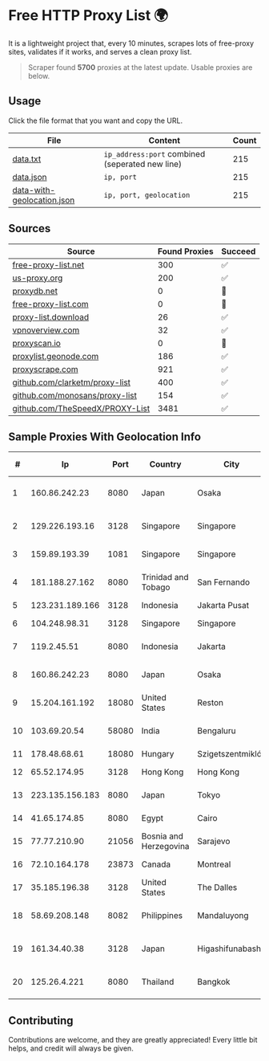 
# Free HTTP Proxy List 🌍

It is a lightweight project that, every 10 minutes, scrapes lots of free-proxy sites, validates if it works, and serves a clean proxy list.


> Scraper found **5700** proxies at the latest update. Usable proxies are below.

## Usage

Click the file format that you want and copy the URL.


|File|Content|Count|
|----|-------|-----|
|[data.txt](https://raw.githubusercontent.com/themiralay/Proxy-List-World/master/data.txt)|`ip_address:port` combined (seperated new line)|215|
|[data.json](https://raw.githubusercontent.com/themiralay/Proxy-List-World/master/data.json)|`ip, port`|215|
|[data-with-geolocation.json](https://raw.githubusercontent.com/themiralay/Proxy-List-World/master/data-with-geolocation.json)|`ip, port, geolocation`|215|

## Sources

|Source|Found Proxies|Succeed|
|------|-------------|-------|
|[free-proxy-list.net](https://free-proxy-list.net)|300|✅|
|[us-proxy.org](https://www.us-proxy.org)|200|✅|
|[proxydb.net](http://proxydb.net)|0|🚫|
|[free-proxy-list.com](https://free-proxy-list.com/?page=&port=&type%5B%5D=http&type%5B%5D=https&up_time=0&search=Search)|0|🚫|
|[proxy-list.download](https://www.proxy-list.download/HTTP)|26|✅|
|[vpnoverview.com](https://vpnoverview.com/privacy/anonymous-browsing/free-proxy-servers)|32|✅|
|[proxyscan.io](https://www.proxyscan.io)|0|🚫|
|[proxylist.geonode.com](https://proxylist.geonode.com/api/proxy-list?limit=300&page=1&sort_by=lastChecked&sort_type=desc&protocols=http,https)|186|✅|
|[proxyscrape.com](https://api.proxyscrape.com/v2/?request=displayproxies&protocol=http&timeout=10000&country=all&ssl=all&anonymity=all)|921|✅|
|[github.com/clarketm/proxy-list](https://raw.githubusercontent.com/clarketm/proxy-list/master/proxy-list-raw.txt)|400|✅|
|[github.com/monosans/proxy-list](https://raw.githubusercontent.com/monosans/proxy-list/main/proxies/http.txt)|154|✅|
|[github.com/TheSpeedX/PROXY-List](https://raw.githubusercontent.com/TheSpeedX/PROXY-List/master/http.txt)|3481|✅|


## Sample Proxies With Geolocation Info

|#|Ip|Port|Country|City|Internet Service Provider|
|-|--|----|-------|----|-------------------------|
|1|160.86.242.23|8080|Japan|Osaka|Sony Network Communications Inc|
|2|129.226.193.16|3128|Singapore|Singapore|Tencent Cloud Computing (Beijing) Co|
|3|159.89.193.39|1081|Singapore|Singapore|DigitalOcean, LLC|
|4|181.188.27.162|8080|Trinidad and Tobago|San Fernando|Columbus Communications Trinidad Limited.|
|5|123.231.189.166|3128|Indonesia|Jakarta Pusat|LINTASARTA|
|6|104.248.98.31|3128|Singapore|Singapore|DigitalOcean, LLC|
|7|119.2.45.51|8080|Indonesia|Jakarta|PT. Laxo Global Akses|
|8|160.86.242.23|8080|Japan|Osaka|Sony Network Communications Inc|
|9|15.204.161.192|18080|United States|Reston|OVH SAS|
|10|103.69.20.54|58080|India|Bengaluru|Allnet Broadband Network PVT LTD|
|11|178.48.68.61|18080|Hungary|Szigetszentmiklós|UPC|
|12|65.52.174.95|3128|Hong Kong|Hong Kong|Microsoft Corporation|
|13|223.135.156.183|8080|Japan|Tokyo|So-net Corporation|
|14|41.65.174.85|8080|Egypt|Cairo|Etisalat Misr Mobile BB|
|15|77.77.210.90|21056|Bosnia and Herzegovina|Sarajevo|TELEMACH BH|
|16|72.10.164.178|23873|Canada|Montreal|GloboTech Communications|
|17|35.185.196.38|3128|United States|The Dalles|Google LLC|
|18|58.69.208.148|8082|Philippines|Mandaluyong|Philippine Long Distance Telephone Co.|
|19|161.34.40.38|3128|Japan|Higashifunabashi|NTT PC Communications, Inc.|
|20|125.26.4.221|8080|Thailand|Bangkok|TOT Public Company Limited|



## Contributing

Contributions are welcome, and they are greatly appreciated! Every
little bit helps, and credit will always be given.

